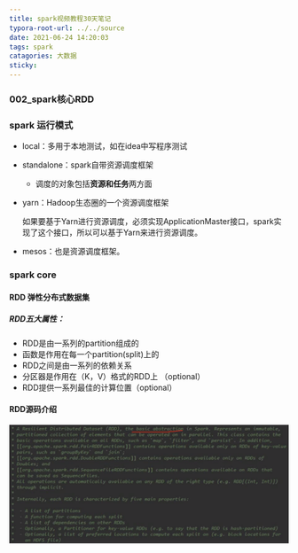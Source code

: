 ```yaml
---
title: spark视频教程30天笔记
typora-root-url: ../../source
date: 2021-06-24 14:20:03
tags: spark
catagories: 大数据
sticky:
---
```


### 002_spark核心RDD

### spark 运行模式

- local：多用于本地测试，如在idea中写程序测试

- standalone：spark自带资源调度框架

  - 调度的对象包括**资源和任务**两方面

- yarn：Hadoop生态圈的一个资源调度框架

  如果要基于Yarn进行资源调度，必须实现ApplicationMaster接口，spark实现了这个接口，所以可以基于Yarn来进行资源调度。

- mesos：也是资源调度框架。



### spark core

#### RDD 弹性分布式数据集

##### RDD五大属性：

- RDD是由一系列的partition组成的
- 函数是作用在每一个partition(split)上的
- RDD之间是由一系列的依赖关系
- 分区器是作用在（K，V）格式的RDD上 （optional）
- RDD提供一系列最佳的计算位置（optional）

#### RDD源码介绍

![image-20210624144855109](/images/spark%E8%A7%86%E9%A2%91%E6%95%99%E7%A8%8B30%E5%A4%A9%E7%AC%94%E8%AE%B0/image-20210624144855109.png)













































